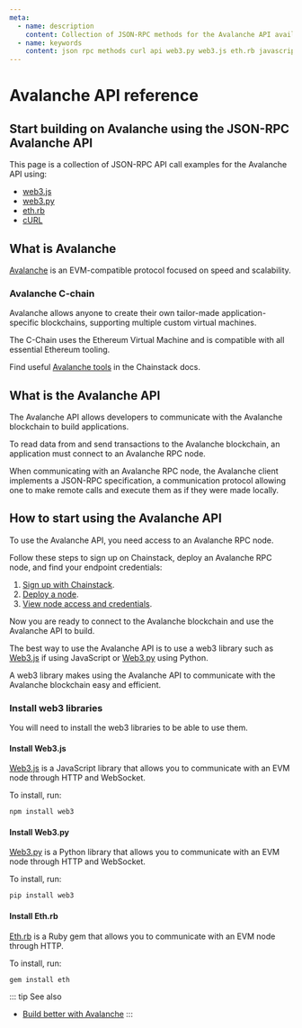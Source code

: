 ```yaml
---
meta:
  - name: description
    content: Collection of JSON-RPC methods for the Avalanche API available with examples in web3.js, web3.py, eth.rb, and cURL.
  - name: keywords
    content: json rpc methods curl api web3.py web3.js eth.rb javascript python ruby avalanche
---
```


# Avalanche API reference

## Start building on Avalanche using the JSON-RPC Avalanche API

This page is a collection of JSON-RPC API call examples for the Avalanche API using:

- [web3.js](https://web3js.readthedocs.io/)
- [web3.py](https://web3py.readthedocs.io/)
- [eth.rb](https://github.com/q9f/eth.rb/)
- [cURL](https://curl.se/)

## What is Avalanche

[Avalanche](https://www.avax.network/) is an EVM-compatible protocol focused on speed and scalability.

### Avalanche C-chain

Avalanche allows anyone to create their own tailor-made application-specific blockchains, supporting multiple custom virtual machines.

The C-Chain uses the Ethereum Virtual Machine and is compatible with all essential Ethereum tooling.

Find useful [Avalanche tools](/operations/avalanche/tools#tools) in the Chainstack docs.

## What is the Avalanche API

The Avalanche API allows developers to communicate with the Avalanche blockchain to build applications.

To read data from and send transactions to the Avalanche blockchain, an application must connect to an Avalanche RPC node.

When communicating with an Avalanche RPC node, the Avalanche client implements a JSON-RPC specification, a communication protocol allowing one to make remote calls and execute them as if they were made locally.

## How to start using the Avalanche API

To use the Avalanche API, you need access to an Avalanche RPC node.

Follow these steps to sign up on Chainstack, deploy an Avalanche RPC node, and find your endpoint credentials:

1. <a href="https://console.chainstack.com/user/account/create" target="_blank">Sign up with Chainstack</a>.
1. [Deploy a node](/platform/join-a-public-network#join-an-avalanche-network).
1. [View node access and credentials](/platform/view-node-access-and-credentials).

Now you are ready to connect to the Avalanche blockchain and use the Avalanche API to build.

The best way to use the Avalanche API is to use a web3 library such as [Web3.js](https://web3js.readthedocs.io/) if using JavaScript or [Web3.py](https://web3py.readthedocs.io/) using Python.

A web3 library makes using the Avalanche API to communicate with the Avalanche blockchain easy and efficient.

### Install web3 libraries

You will need to install the web3 libraries to be able to use them.

#### Install Web3.js

[Web3.js](https://web3js.readthedocs.io/) is a JavaScript library that allows you to communicate with an EVM node through HTTP and WebSocket.

To install, run:

```sh
npm install web3
```

#### Install Web3.py

[Web3.py](https://web3py.readthedocs.io/) is a Python library that allows you to communicate with an EVM node through HTTP and WebSocket.

To install, run:

```sh
pip install web3
```

#### Install Eth.rb

[Eth.rb](https://github.com/q9f/eth.rb/) is a Ruby gem that allows you to communicate with an EVM node through HTTP.

To install, run:

```sh
gem install eth
```

::: tip See also
- <a href="https://chainstack.com/build-better-with-avalanche/" target="_blank">Build better with Avalanche</a>
  :::
